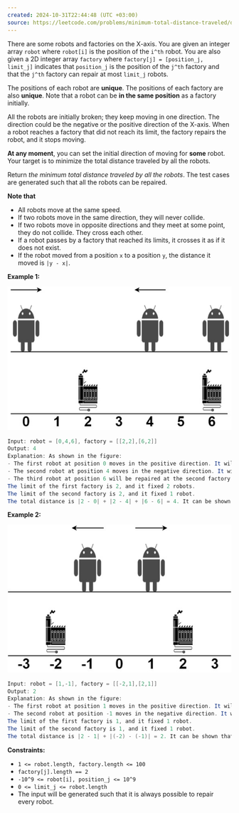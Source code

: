 ```yaml
---
created: 2024-10-31T22:44:48 (UTC +03:00)
source: https://leetcode.com/problems/minimum-total-distance-traveled/description/?envType=daily-question&envId=2024-10-31
---
```

There are some robots and factories on the X-axis. You are given an integer array `robot` where `robot[i]` is the position of the `i^th` robot. You are also given a 2D integer array `factory` where `factory[j] = [position_j, limit_j]` indicates that `position_j` is the position of the `j^th` factory and that the `j^th` factory can repair at most `limit_j` robots.

The positions of each robot are **unique**. The positions of each factory are also **unique**. Note that a robot can be **in the same position** as a factory initially.

All the robots are initially broken; they keep moving in one direction. The direction could be the negative or the positive direction of the X-axis. When a robot reaches a factory that did not reach its limit, the factory repairs the robot, and it stops moving.

**At any moment**, you can set the initial direction of moving for **some** robot. Your target is to minimize the total distance traveled by all the robots.

Return _the minimum total distance traveled by all the robots_. The test cases are generated such that all the robots can be repaired.

**Note that**

-   All robots move at the same speed.
-   If two robots move in the same direction, they will never collide.
-   If two robots move in opposite directions and they meet at some point, they do not collide. They cross each other.
-   If a robot passes by a factory that reached its limits, it crosses it as if it does not exist.
-   If the robot moved from a position `x` to a position `y`, the distance it moved is `|y - x|`.


**Example 1:**

![img.png](img.png)

``` Java
Input: robot = [0,4,6], factory = [[2,2],[6,2]]
Output: 4
Explanation: As shown in the figure:
- The first robot at position 0 moves in the positive direction. It will be repaired at the first factory.
- The second robot at position 4 moves in the negative direction. It will be repaired at the first factory.
- The third robot at position 6 will be repaired at the second factory. It does not need to move.
The limit of the first factory is 2, and it fixed 2 robots.
The limit of the second factory is 2, and it fixed 1 robot.
The total distance is |2 - 0| + |2 - 4| + |6 - 6| = 4. It can be shown that we cannot achieve a better total distance than 4.
```


**Example 2:**

![img_1.png](img_1.png)

``` Java
Input: robot = [1,-1], factory = [[-2,1],[2,1]]
Output: 2
Explanation: As shown in the figure:
- The first robot at position 1 moves in the positive direction. It will be repaired at the second factory.
- The second robot at position -1 moves in the negative direction. It will be repaired at the first factory.
The limit of the first factory is 1, and it fixed 1 robot.
The limit of the second factory is 1, and it fixed 1 robot.
The total distance is |2 - 1| + |(-2) - (-1)| = 2. It can be shown that we cannot achieve a better total distance than 2.
```


**Constraints:**

-   `1 <= robot.length, factory.length <= 100`
-   `factory[j].length == 2`
-   `-10^9 <= robot[i], position_j <= 10^9`
-   `0 <= limit_j <= robot.length`
-   The input will be generated such that it is always possible to repair every robot.
